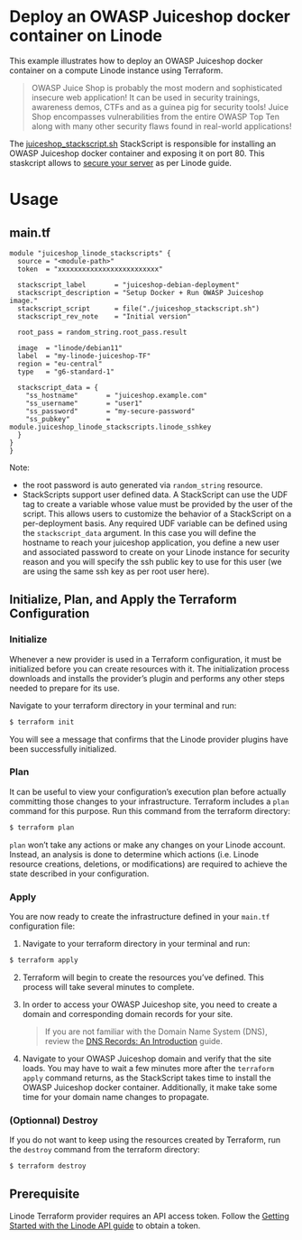 # Deploy an OWASP Juiceshop docker container on Linode

This example illustrates how to deploy an OWASP Juiceshop docker container on a compute Linode instance using Terraform.

> OWASP Juice Shop is probably the most modern and sophisticated insecure web application! It can be used in security trainings, awareness demos, CTFs and as a guinea pig for security tools! Juice Shop encompasses vulnerabilities from the entire OWASP Top Ten along with many other security flaws found in real-world applications!

The [juiceshop_stackscript.sh](./juiceshop_stackscript.sh) StackScript is responsible for installing an OWASP Juiceshop docker container and exposing it on port 80. This staskcript allows to [secure your server](https://www.linode.com/docs/products/compute/compute-instances/guides/set-up-and-secure/) as per Linode guide.

# Usage

## main.tf

```hcl
module "juiceshop_linode_stackscripts" {
  source = "<module-path>"
  token  = "xxxxxxxxxxxxxxxxxxxxxxxxx"

  stackscript_label       = "juiceshop-debian-deployment"
  stackscript_description = "Setup Docker + Run OWASP Juiceshop image."
  stackscript_script      = file("./juiceshop_stackscript.sh")
  stackscript_rev_note    = "Initial version"

  root_pass = random_string.root_pass.result
  
  image  = "linode/debian11"
  label  = "my-linode-juiceshop-TF"
  region = "eu-central"
  type   = "g6-standard-1"

  stackscript_data = {
    "ss_hostname"       = "juiceshop.example.com"
    "ss_username"       = "user1"
    "ss_password"       = "my-secure-password"
    "ss_pubkey"         = module.juiceshop_linode_stackscripts.linode_sshkey
  }
}
}
```
Note: 
- the root password is auto generated via `random_string` resource.
- StackScripts support user defined data. A StackScript can use the UDF tag to create a variable whose value must be provided by the user of the script. This allows users to customize the behavior of a StackScript on a per-deployment basis. Any required UDF variable can be defined using the `stackscript_data` argument. In this case you will define the hostname to reach your juiceshop application, you define a new user and associated password to create on your Linode instance for security reason and you will specify the ssh public key to use for this user (we are using the same ssh key as per root user here).

## Initialize, Plan, and Apply the Terraform Configuration

### Initialize

Whenever a new provider is used in a Terraform configuration, it must be initialized before you can create resources with it. The initialization process downloads and installs the provider’s plugin and performs any other steps needed to prepare for its use.

Navigate to your terraform directory in your terminal and run:
```bash
$ terraform init
```
You will see a message that confirms that the Linode provider plugins have been successfully initialized.

### Plan

It can be useful to view your configuration’s execution plan before actually committing those changes to your infrastructure. Terraform includes a `plan` command for this purpose. Run this command from the terraform directory:
```bash
$ terraform plan
```
`plan` won’t take any actions or make any changes on your Linode account. Instead, an analysis is done to determine which actions (i.e. Linode resource creations, deletions, or modifications) are required to achieve the state described in your configuration.

### Apply
You are now ready to create the infrastructure defined in your `main.tf` configuration file:

1. Navigate to your terraform directory in your terminal and run:
```bash
$ terraform apply
```
2. Terraform will begin to create the resources you’ve defined. This process will take several minutes to complete. 

3. In order to access your OWASP Juiceshop site, you need to create a domain and corresponding domain records for your site. 
    > If you are not familiar with the Domain Name System (DNS), review the [DNS Records: An Introduction](https://www.linode.com/docs/guides/dns-overview/) guide.

4. Navigate to your OWASP Juiceshop domain and verify that the site loads. You may have to wait a few minutes more after the `terraform apply` command returns, as the StackScript takes time to install the OWASP Juiceshop docker container. Additionally, it make take some time for your domain name changes to propagate.


### (Optionnal) Destroy
If you do not want to keep using the resources created by Terraform, run the `destroy` command from the terraform directory:
```bash
$ terraform destroy
```


## Prerequisite
Linode Terraform provider requires an API access token. Follow the [Getting Started with the Linode API guide](https://www.linode.com/docs/products/tools/api/get-started/#get-an-access-token) to obtain a token.

<!-- BEGIN_AUTOMATED_TF_DOCS_BLOCK -->

<!-- END_AUTOMATED_TF_DOCS_BLOCK -->